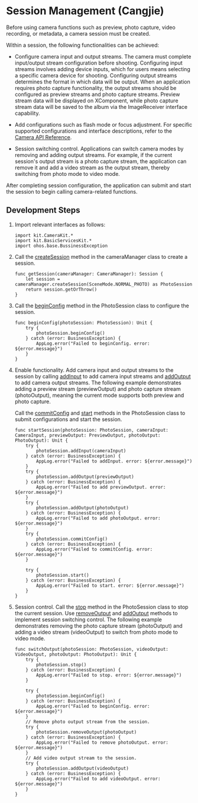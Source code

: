 # Session Management (Cangjie)

Before using camera functions such as preview, photo capture, video recording, or metadata, a camera session must be created.

Within a session, the following functionalities can be achieved:

- Configure camera input and output streams. The camera must complete input/output stream configuration before shooting.
  Configuring input streams involves adding device inputs, which for users means selecting a specific camera device for shooting. Configuring output streams determines the format in which data will be output. When an application requires photo capture functionality, the output streams should be configured as preview streams and photo capture streams. Preview stream data will be displayed on XComponent, while photo capture stream data will be saved to the album via the ImageReceiver interface capability.

- Add configurations such as flash mode or focus adjustment. For specific supported configurations and interface descriptions, refer to the [Camera API Reference](../../../../API_Reference/source_en/apis/CameraKit/cj-apis-multimedia-camera.md).

- Session switching control. Applications can switch camera modes by removing and adding output streams. For example, if the current session's output stream is a photo capture stream, the application can remove it and add a video stream as the output stream, thereby switching from photo mode to video mode.

After completing session configuration, the application can submit and start the session to begin calling camera-related functions.

## Development Steps

1. Import relevant interfaces as follows:

    <!-- compile -->

    ```cangjie
    import kit.CameraKit.*
    import kit.BasicServicesKit.*
    import ohos.base.BussinessException
    ```

2. Call the [createSession](../../../../API_Reference/source_en/apis/CameraKit/cj-apis-multimedia-camera.md#func-createsessionscenemode) method in the cameraManager class to create a session.

    <!-- compile -->

    ```cangjie
    func getSession(cameraManager: CameraManager): Session {
        let session = cameraManager.createSession(SceneMode.NORMAL_PHOTO) as PhotoSession
        return session.getOrThrow()
    }
    ```

3. Call the [beginConfig](../../../../API_Reference/source_en/apis/CameraKit/cj-apis-multimedia-camera.md#func-beginconfig) method in the PhotoSession class to configure the session.

    <!-- compile -->

    ```cangjie
    func beginConfig(photoSession: PhotoSession): Unit {
        try {
            photoSession.beginConfig()
        } catch (error: BusinessException) {
            AppLog.error("Failed to beginConfig. error: ${error.message}")
        }
    }
    ```

4. Enable functionality. Add camera input and output streams to the session by calling [addInput](../../../../API_Reference/source_en/apis/CameraKit/cj-apis-multimedia-camera.md#func-addinputcamerainput) to add camera input streams and [addOutput](../../../../API_Reference/source_en/apis/CameraKit/cj-apis-multimedia-camera.md#func-addoutputcameraoutput) to add camera output streams. The following example demonstrates adding a preview stream (previewOutput) and photo capture stream (photoOutput), meaning the current mode supports both preview and photo capture.

    Call the [commitConfig](../../../../API_Reference/source_en/apis/CameraKit/cj-apis-multimedia-camera.md#func-commitconfig) and [start](../../../../API_Reference/source_en/apis/CameraKit/cj-apis-multimedia-camera.md#func-start) methods in the PhotoSession class to submit configurations and start the session.

    <!-- compile -->

    ```cangjie
    func startSession(photoSession: PhotoSession, cameraInput: CameraInput, previewOutput: PreviewOutput, photoOutput: PhotoOutput): Unit {
        try {
            photoSession.addInput(cameraInput)
        } catch (error: BusinessException) {
            AppLog.error("Failed to addInput. error: ${error.message}")
        }
        try {
            photoSession.addOutput(previewOutput)
        } catch (error: BusinessException) {
            AppLog.error("Failed to add previewOutput. error: ${error.message}")
        }
        try {
            photoSession.addOutput(photoOutput)
        } catch (error: BusinessException) {
            AppLog.error("Failed to add photoOutput. error: ${error.message}")
        }
        try {
            photoSession.commitConfig()
        } catch (error: BusinessException) {
            AppLog.error("Failed to commitConfig. error: ${error.message}")
        }

        try {
            photoSession.start()
        } catch (error: BusinessException) {
            AppLog.error("Failed to start. error: ${error.message}")
        }
    }
    ```

5. Session control. Call the [stop](../../../../API_Reference/source_en/apis/CameraKit/cj-apis-multimedia-camera.md#func-stop) method in the PhotoSession class to stop the current session. Use [removeOutput](../../../../API_Reference/source_en/apis/CameraKit/cj-apis-multimedia-camera.md#func-removeoutputcameraoutput) and [addOutput](../../../../API_Reference/source_en/apis/CameraKit/cj-apis-multimedia-camera.md#func-addoutputcameraoutput) methods to implement session switching control. The following example demonstrates removing the photo capture stream (photoOutput) and adding a video stream (videoOutput) to switch from photo mode to video mode.

    <!-- compile -->

    ```cangjie
    func switchOutput(photoSession: PhotoSession, videoOutput: VideoOutput, photoOutput: PhotoOutput): Unit {
        try {
            photoSession.stop()
        } catch (error: BusinessException) {
            AppLog.error("Failed to stop. error: ${error.message}")
        }

        try {
            photoSession.beginConfig()
        } catch (error: BusinessException) {
            AppLog.error("Failed to beginConfig. error: ${error.message}")
        }
        // Remove photo output stream from the session.
        try {
            photoSession.removeOutput(photoOutput)
        } catch (error: BusinessException) {
            AppLog.error("Failed to remove photoOutput. error: ${error.message}")
        }
        // Add video output stream to the session.
        try {
            photoSession.addOutput(videoOutput)
        } catch (error: BusinessException) {
            AppLog.error("Failed to add videoOutput. error: ${error.message}")
        }
    }
    ```